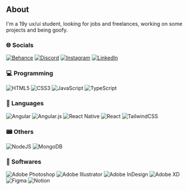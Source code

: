 ## About
I'm a 19y ux/ui student, looking for jobs and freelances, working on some projects and being goofy.

### 🌐 Socials
[![Behance](https://img.shields.io/badge/Behance-1769ff?style=for-the-badge&logo=behance&logoColor=white)](https://behance.net/pulseim) [![Discord](https://img.shields.io/badge/Discord-5662f6?style=for-the-badge&logo=discord&logoColor=white)](https://discord.gg/ErJHvmG99p) [![Instagram](https://img.shields.io/badge/Instagram-%23E4405F.svg?style=for-the-badge&logo=Instagram&logoColor=white)](https://instagram.com/pabloalbrnz) [![LinkedIn](https://img.shields.io/badge/LinkedIn-%230077B5.svg?style=for-the-badge&logo=linkedin&logoColor=white)](https://linkedin.com/in/pabloalbrnz) 

### 💻 Programming
![HTML5](https://img.shields.io/badge/html5-%23E34F26.svg?style=for-the-badge&logo=html5&logoColor=white) ![CSS3](https://img.shields.io/badge/css3-%231572B6.svg?style=for-the-badge&logo=css3&logoColor=white) ![JavaScript](https://img.shields.io/badge/javascript-%23323330.svg?style=for-the-badge&logo=javascript&logoColor=%23F7DF1E) ![TypeScript](https://img.shields.io/badge/typescript-%23007ACC.svg?style=for-the-badge&logo=typescript&logoColor=white)

### 👅 Languages
![Angular](https://img.shields.io/badge/angular-%23DD0031.svg?style=for-the-badge&logo=angular&logoColor=white) ![Angular.js](https://img.shields.io/badge/angular.js-%23E23237.svg?style=for-the-badge&logo=angularjs&logoColor=white) ![React Native](https://img.shields.io/badge/react_native-%2320232a.svg?style=for-the-badge&logo=react&logoColor=%2361DAFB) ![React](https://img.shields.io/badge/react-%2320232a.svg?style=for-the-badge&logo=react&logoColor=%2361DAFB) ![TailwindCSS](https://img.shields.io/badge/tailwindcss-%2338B2AC.svg?style=for-the-badge&logo=tailwind-css&logoColor=white) 

### 📟 Others
![NodeJS](https://img.shields.io/badge/node.js-6DA55F?style=for-the-badge&logo=node.js&logoColor=white) ![MongoDB](https://img.shields.io/badge/MongoDB-%234ea94b.svg?style=for-the-badge&logo=mongodb&logoColor=white) 

### 🎲 Softwares
![Adobe Photoshop](https://img.shields.io/badge/adobe%20photoshop-%2331A8FF.svg?style=for-the-badge&logo=adobephotoshop&logoColor=white) ![Adobe Illustrator](https://img.shields.io/badge/adobe%20illustrator-%23FF9A00.svg?style=for-the-badge&logo=adobeillustrator&logoColor=white) ![Adobe InDesign](https://img.shields.io/badge/Adobe%20InDesign-49021F?style=for-the-badge&logo=adobeindesign&logoColor=white) ![Adobe XD](https://img.shields.io/badge/Adobe%20XD-470137?style=for-the-badge&logo=Adobe%20XD&logoColor=#FF61F6) ![Figma](https://img.shields.io/badge/figma-yellow?style=for-the-badge&logo=figma&logoColor=white) ![Notion](https://img.shields.io/badge/Notion-%23000000.svg?style=for-the-badge&logo=notion&logoColor=white)

<!-- /* ## 📊 GitHub Stats:
![](https://github-readme-stats.vercel.app/api?username=pabloalbrnz&theme=jolly&hide_border=true&include_all_commits=false&count_private=false)<br/>
![](https://github-readme-streak-stats.herokuapp.com/?user=pabloalbrnz&theme=jolly&hide_border=true)<br/>
![](https://github-readme-stats.vercel.app/api/top-langs/?username=pabloalbrnz&theme=jolly&hide_border=true&include_all_commits=false&count_private=false&layout=compact)
-->
